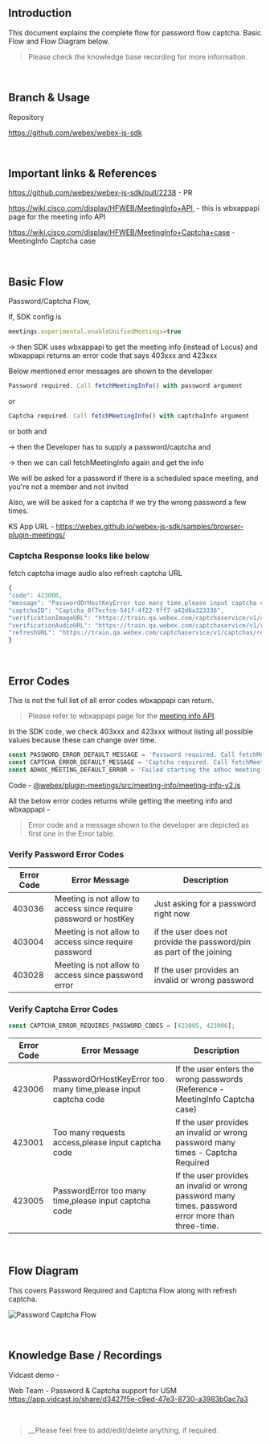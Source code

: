 ## Introduction 




This document explains the complete flow for password flow captcha. Basic Flow and Flow Diagram below.

> Please check the knowledge base recording for more information.


<p><br /></p>

## Branch & Usage
Repository

https://github.com/webex/webex-js-sdk

<p><br /></p>

## Important links & References


https://github.com/webex/webex-js-sdk/pull/2238 - PR

https://wiki.cisco.com/display/HFWEB/MeetingInfo+API  - this is wbxappapi page for the meeting info API

https://wiki.cisco.com/display/HFWEB/MeetingInfo+Captcha+case - MeetingInfo Captcha case

<p><br /></p>

## Basic Flow

Password/Captcha Flow,

If, SDK config is

```js
meetings.experimental.enableUnifiedMeetings=true
```

→ then SDK uses wbxappapi to get the meeting info (instead of Locus) and wbxappapi returns an error code that says 403xxx and 423xxx 

Below mentioned error messages are shown to the developer


```js
Password required. Call fetchMeetingInfo() with password argument
```

or

```js
Captcha required. Call fetchMeetingInfo() with captchaInfo argument
```

or both and

→ then the Developer has to supply a password/captcha and

→ then we can call fetchMeetingInfo again and get the info




We will be asked for a password if there is a scheduled space meeting, and you're not a member and not invited

Also, we will be asked for a captcha if we try the wrong password a few times.

KS App URL - https://webex.github.io/webex-js-sdk/samples/browser-plugin-meetings/


### Captcha Response looks like below

fetch captcha image audio also refresh captcha URL

```js
{
"code": 423006,
"message": "PasswordOrHostKeyError too many time,please input captcha code",
"captchaID": "Captcha_8f7ecfce-541f-4f22-9ff7-a42d6a323336",
"verificationImageURL": "https://train.qa.webex.com/captchaservice/v1/captchas/Captcha_8f7ecfce-541f-4f22-9ff7-a42d6a323336/verificationCodeImage",
"verificationAudioURL": "https://train.qa.webex.com/captchaservice/v1/captchas/Captcha_8f7ecfce-541f-4f22-9ff7-a42d6a323336/verificationCodeAudio",
"refreshURL": "https://train.qa.webex.com/captchaservice/v1/captchas/refresh?siteurl=train&captchaID=Captcha_8f7ecfce-541f-4f22-9ff7-a42d6a323336"
}
```

<p><br /></p>

## Error Codes

This is not the full list of all error codes wbxappapi can return. 


> Please refer to wbxappapi page for the [meeting info API](https://wiki.cisco.com/display/HFWEB/MeetingInfo+API).

In the SDK code, we check 403xxx and 423xxx without listing all possible values because these can change over time.


```js
const PASSWORD_ERROR_DEFAULT_MESSAGE = 'Password required. Call fetchMeetingInfo() with password argument'; 
const CAPTCHA_ERROR_DEFAULT_MESSAGE = 'Captcha required. Call fetchMeetingInfo() with captchaInfo argument'; 
const ADHOC_MEETING_DEFAULT_ERROR = 'Failed starting the adhoc meeting, Please contact support team ';
```



Code - [@webex/plugin-meetings/src/meeting-info/meeting-info-v2.js](https://github.com/webex/webex-js-sdk/blob/master/packages/node_modules/%40webex/plugin-meetings/src/meeting-info/meeting-info-v2.js)




All the below error codes returns while getting the meeting info and wbxappapi -


> Error code and a message shown to the developer are depicted as first one in the Error table.


### Verify Password Error Codes

Error Code | Error Message | Description
-- | -- | --
403036 | Meeting is not allow to access since require password or hostKey | Just asking for a password right now
403004 | Meeting is not allow to access since require password | if the user does not provide the password/pin as part of the joining
403028 | Meeting is not allow to access since password error | If the user provides an invalid or wrong password


### Verify Captcha Error Codes

```js
const CAPTCHA_ERROR_REQUIRES_PASSWORD_CODES = [423005, 423006];
```


Error Code | Error Message | Description
-- | -- | --
423006 | PasswordOrHostKeyError too many time,please input captcha code | If the user enters the wrong passwords (Reference - MeetingInfo Captcha case)
423001 | Too many requests access,please input captcha code | If the user provides an invalid or wrong password many times - Captcha Required
423005 | PasswordError too many time,please input captcha code | If the user provides an invalid or wrong password many times. password error more than three-time.

<p><br /></p>

## Flow Diagram

This covers Password Required and Captcha Flow along with refresh captcha. 


![Password Captcha Flow](https://user-images.githubusercontent.com/3918217/179780542-9f52c442-360e-4a0b-955f-603ab28489c3.png)

<p><br /></p>

## Knowledge Base / Recordings

Vidcast demo -

Web Team - Password & Captcha support for USM
https://app.vidcast.io/share/d3427f5e-c9ed-47e3-8730-a3983b0ac7a3



<p><br /></p>

> __Please feel free to add/edit/delete anything, if required.

<p><br /></p>
